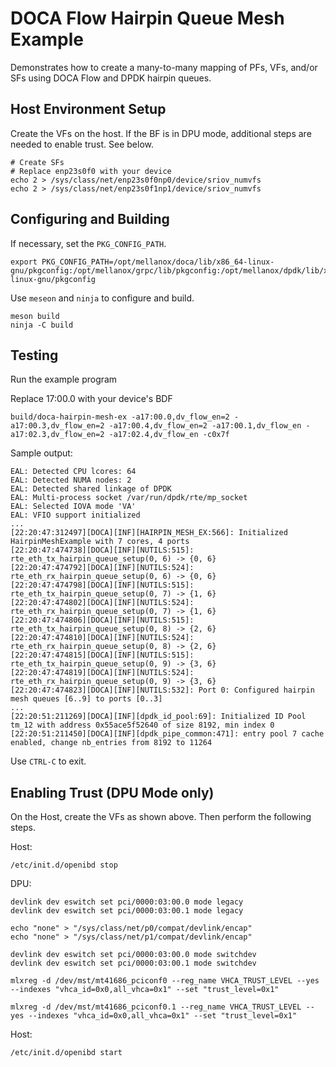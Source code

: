 # DOCA Flow Hairpin Queue Mesh Example

Demonstrates how to create a many-to-many mapping of PFs, VFs, and/or SFs using
DOCA Flow and DPDK hairpin queues.

## Host Environment Setup

Create the VFs on the host.
If the BF is in DPU mode, additional steps are needed to enable trust. See below.

```
# Create SFs
# Replace enp23s0f0 with your device
echo 2 > /sys/class/net/enp23s0f0np0/device/sriov_numvfs
echo 2 > /sys/class/net/enp23s0f1np1/device/sriov_numvfs
```

## Configuring and Building
If necessary, set the `PKG_CONFIG_PATH`.
```
export PKG_CONFIG_PATH=/opt/mellanox/doca/lib/x86_64-linux-gnu/pkgconfig:/opt/mellanox/grpc/lib/pkgconfig:/opt/mellanox/dpdk/lib/x86_64-linux-gnu/pkgconfig
```

Use `meseon` and `ninja` to configure and build.
```
meson build
ninja -C build
```

## Testing
Run the example program

Replace 17:00.0 with your device's BDF
```
build/doca-hairpin-mesh-ex -a17:00.0,dv_flow_en=2 -a17:00.3,dv_flow_en=2 -a17:00.4,dv_flow_en=2 -a17:00.1,dv_flow_en -a17:02.3,dv_flow_en=2 -a17:02.4,dv_flow_en -c0x7f
```
Sample output:
```
EAL: Detected CPU lcores: 64
EAL: Detected NUMA nodes: 2
EAL: Detected shared linkage of DPDK
EAL: Multi-process socket /var/run/dpdk/rte/mp_socket
EAL: Selected IOVA mode 'VA'
EAL: VFIO support initialized
...
[22:20:47:312497][DOCA][INF][HAIRPIN_MESH_EX:566]: Initialized HairpinMeshExample with 7 cores, 4 ports
[22:20:47:474738][DOCA][INF][NUTILS:515]: rte_eth_tx_hairpin_queue_setup(0, 6) -> {0, 6}
[22:20:47:474792][DOCA][INF][NUTILS:524]: rte_eth_rx_hairpin_queue_setup(0, 6) -> {0, 6}
[22:20:47:474798][DOCA][INF][NUTILS:515]: rte_eth_tx_hairpin_queue_setup(0, 7) -> {1, 6}
[22:20:47:474802][DOCA][INF][NUTILS:524]: rte_eth_rx_hairpin_queue_setup(0, 7) -> {1, 6}
[22:20:47:474806][DOCA][INF][NUTILS:515]: rte_eth_tx_hairpin_queue_setup(0, 8) -> {2, 6}
[22:20:47:474810][DOCA][INF][NUTILS:524]: rte_eth_rx_hairpin_queue_setup(0, 8) -> {2, 6}
[22:20:47:474815][DOCA][INF][NUTILS:515]: rte_eth_tx_hairpin_queue_setup(0, 9) -> {3, 6}
[22:20:47:474819][DOCA][INF][NUTILS:524]: rte_eth_rx_hairpin_queue_setup(0, 9) -> {3, 6}
[22:20:47:474823][DOCA][INF][NUTILS:532]: Port 0: Configured hairpin mesh queues [6..9] to ports [0..3]
...
[22:20:51:211269][DOCA][INF][dpdk_id_pool:69]: Initialized ID Pool tm_12 with address 0x55ace5f52640 of size 8192, min index 0
[22:20:51:211450][DOCA][INF][dpdk_pipe_common:471]: entry pool 7 cache enabled, change nb_entries from 8192 to 11264
```
Use `CTRL-C` to exit.

## Enabling Trust (DPU Mode only)

On the Host, create the VFs as shown above. Then perform the following steps.

Host:
```
/etc/init.d/openibd stop
```
DPU:
```
devlink dev eswitch set pci/0000:03:00.0 mode legacy
devlink dev eswitch set pci/0000:03:00.1 mode legacy

echo "none" > "/sys/class/net/p0/compat/devlink/encap"
echo "none" > "/sys/class/net/p1/compat/devlink/encap"

devlink dev eswitch set pci/0000:03:00.0 mode switchdev
devlink dev eswitch set pci/0000:03:00.1 mode switchdev

mlxreg -d /dev/mst/mt41686_pciconf0 --reg_name VHCA_TRUST_LEVEL --yes --indexes "vhca_id=0x0,all_vhca=0x1" --set "trust_level=0x1"

mlxreg -d /dev/mst/mt41686_pciconf0.1 --reg_name VHCA_TRUST_LEVEL --yes --indexes "vhca_id=0x0,all_vhca=0x1" --set "trust_level=0x1"
```
Host:
```
/etc/init.d/openibd start
```